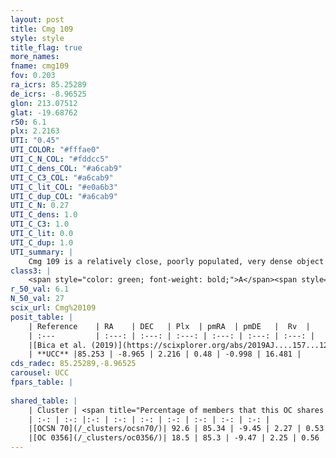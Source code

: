 ```yaml
---
layout: post
title: Cmg 109
style: style
title_flag: true
more_names: 
fname: cmg109
fov: 0.203
ra_icrs: 85.25289
de_icrs: -8.96525
glon: 213.07512
glat: -19.68762
r50: 6.1
plx: 2.2163
UTI: "0.45"
UTI_COLOR: "#fffae0"
UTI_C_N_COL: "#fddcc5"
UTI_C_dens_COL: "#a6cab9"
UTI_C_C3_COL: "#a6cab9"
UTI_C_lit_COL: "#e0a6b3"
UTI_C_dup_COL: "#a6cab9"
UTI_C_N: 0.27
UTI_C_dens: 1.0
UTI_C_C3: 1.0
UTI_C_lit: 0.0
UTI_C_dup: 1.0
UTI_summary: |
    Cmg 109 is a relatively close, poorly populated, very dense object of very high C3 quality. It is rarely studied in the literature, with no articles listed in the last 6 years. This object shares a large percentage of members with 2 later reported entries.
class3: |
    <span style="color: green; font-weight: bold;">A</span><span style="color: green; font-weight: bold;">A</span>
r_50_val: 6.1
N_50_val: 27
scix_url: Cmg%20109
posit_table: |
    | Reference    | RA    | DEC   | Plx  | pmRA  | pmDE   |  Rv  |
    | :---         | :---: | :---: | :---: | :---: | :---: | :---: |
    |[Bica et al. (2019)](https://scixplorer.org/abs/2019AJ....157...12B) | 85.201 | -8.853 | -- | -- | -- | -- |
    | **UCC** |85.253 | -8.965 | 2.216 | 0.48 | -0.998 | 16.481 | 
cds_radec: 85.25289,-8.96525
carousel: UCC
fpars_table: |
    
shared_table: |
    | Cluster | <span title="Percentage of members that this OC shares with the ones listed">%</span>   | RA   | DEC   | Plx   | pmRA  | pmDE  | Rv | UTI |
    | :-: | :-: |:-: | :-: | :-: | :-: | :-: | :-: | :-: |
    |[OCSN 70](/_clusters/ocsn70/)| 92.6 | 85.34 | -9.45 | 2.27 | 0.53 | -1.21 | 16.14 |0.35 |
    |[OC 0356](/_clusters/oc0356/)| 18.5 | 85.3 | -9.47 | 2.25 | 0.56 | -1.28 | 15.99 |0.65 |
---
```

